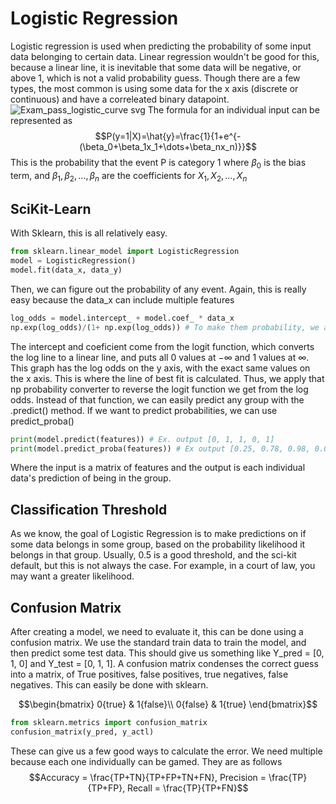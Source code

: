 # Logistic Regression
Logistic regression is used when predicting the probability of some input data belonging to certain data. Linear regression wouldn't be good for this, because a linear
line, it is inevitable that some data will be negative, or above 1, which is not a valid probability guess. Though there are a few types, the most common is using some 
data for the x axis (discrete or continuous) and have a correleated binary datapoint.
![Exam_pass_logistic_curve svg](https://github.com/markstanl/Codecademy-Projects/assets/146277800/3f78bba5-afcf-462e-8efb-33950d5bff85)
The formula for an individual input can be represented as
$$P(y=1|X)=\hat{y}=\frac{1}{1+e^{-(\beta_0+\beta_1x_1+\dots+\beta_nx_n)}}$$
This is the probability that the event P is category 1
where $\beta_0$ is the bias term, and $\beta_1, \beta_2, \dots, \beta_n$ are the coefficients for $X_1, X_2, \dots, X_n$

## SciKit-Learn
With Sklearn, this is all relatively easy. 
```Python
from sklearn.linear_model import LogisticRegression
model = LogisticRegression()
model.fit(data_x, data_y)
```
Then, we can figure out the probability of any event. Again, this is really easy because the data_x can include multiple features
```Python
log_odds = model.intercept_ + model.coef_ * data_x 
np.exp(log_odds)/(1+ np.exp(log_odds)) # To make them probability, we apply the following operation
```
The intercept and coeficient come from the logit function, which converts the log line to a linear line, and puts all 0 values at $-\infty$ and 1 values at $\infty$.
This graph has the log odds on the y axis, with the exact same values on the x axis. This is where the line of best fit is calculated. 
Thus, we apply that np probability converter to reverse the logit function we get from the log odds.
Instead of that function, we can easily predict any group with the .predict() method. If we want to predict probabilities, we can use predict_proba()
```Python
print(model.predict(features)) # Ex. output [0, 1, 1, 0, 1]
print(model.predict_proba(features)) # Ex output [0.25, 0.78, 0.98, 0.02]
```
Where the input is a matrix of features and the output is each individual data's prediction of being in the group. 

## Classification Threshold
As we know, the goal of Logistic Regression is to make predictions on if some data belongs in some group, based on the probability likelihood it belongs in that group.
Usually, 0.5 is a good threshold, and the sci-kit default, but this is not always the case. For example, in a court of law, you may want a greater likelihood.

## Confusion Matrix
After creating a model, we need to evaluate it, this can be done using a confusion matrix. We use the standard train data to train the model, and then predict
some test data. This should give us something like Y_pred = [0, 1, 0] and Y_test = [0, 1, 1]. A confusion matrix condenses the correct guess into a matrix, of
True positives, false positives, true negatives, false negatives. This can easily be done with sklearn.

$$\begin{bmatrix}
0{true} & 1{false}\\
0{false} & 1{true}
\end{bmatrix}$$
```Python
from sklearn.metrics import confusion_matrix
confusion_matrix(y_pred, y_actl)
```
These can give us a few good ways to calculate the error. We need multiple because each one individually can be gamed. They are as follows
$$Accuracy = \frac{TP+TN}{TP+FP+TN+FN},  Precision = \frac{TP}{TP+FP},  Recall = \frac{TP}{TP+FN}$$

